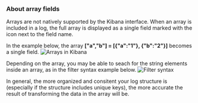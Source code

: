 ### About array fields

Arrays are not natively supported by the Kibana interface.
When an array is included in a log, the full array is displayed as a single field marked with the <i class="far fa-question-circle"></i> icon next to the field name. 

In the example below, the array **["a","b"] = [{"a":"1"}, {"b":"2"}]** becomes a single field.
![Arrays in Kibana](https://dytvr9ot2sszz.cloudfront.net/logz-docs/kibana-mapping/array-field_2022.png)

Depending on the array, you may be able to seach for the string elements inside an array, as in the filter syntax example below. 
![Filter syntax](https://dytvr9ot2sszz.cloudfront.net/logz-docs/kibana-mapping/array-syntax-search_2022.png) 

In general, the more organized and consitent your log structure is (especially if the structure includes unique keys), the more accurate the result of transforming the data in the array will be.